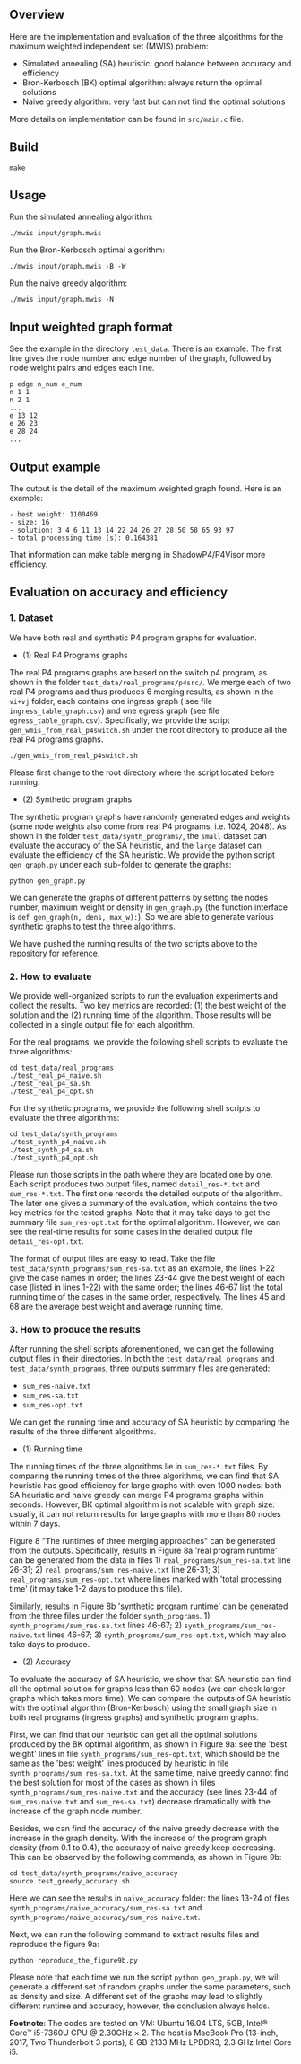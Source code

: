 ## Overview
Here are the implementation and evaluation of the three algorithms for the maximum weighted independent set (MWIS) problem:
- Simulated annealing (SA) heuristic: good balance between accuracy and efficiency
- Bron-Kerbosch (BK) optimal algorithm: always return the optimal solutions
- Naive greedy algorithm: very fast but can not find the optimal solutions

More details on implementation can be found in `src/main.c` file.

## Build
```
make
```

## Usage
Run the simulated annealing algorithm:
```
./mwis input/graph.mwis
```

Run the Bron-Kerbosch optimal algorithm:
```
./mwis input/graph.mwis -B -W
```

Run the naive greedy algorithm:
```
./mwis input/graph.mwis -N
```

## Input weighted graph format

See the example in the directory `test_data`. There is an example. The first line gives the node number and edge number of the graph, followed by node weight pairs and edges each line.
```
p edge n_num e_num
n 1 1
n 2 1
...
e 13 12
e 26 23
e 28 24
...
```

## Output example 
The output is the detail of the maximum weighted graph found. Here is an example:
```
- best weight: 1100469
- size: 16
- solution: 3 4 6 11 13 14 22 24 26 27 28 50 58 65 93 97
- total processing time (s): 0.164381
```
That information can make table merging in ShadowP4/P4Visor more efficiency.


## Evaluation on accuracy and efficiency

### 1. Dataset

We have both real and synthetic P4 program graphs for evaluation.

- (1) Real P4 Programs graphs

The real P4 programs graphs are based on the switch.p4 program, as shown in the folder `test_data/real_programs/p4src/`. We merge each of two real P4 programs and thus produces 6 merging results, as shown in the `vi+vj` folder, each contains one ingress graph ( see file `ingress_table_graph.csv`) and one egress graph (see file `egress_table_graph.csv`). Specifically, we provide the script `gen_wmis_from_real_p4switch.sh` under the root directory to produce all the real P4 programs graphs. 
```
./gen_wmis_from_real_p4switch.sh
```
Please first change to the root directory where the script located before running.


- (2) Synthetic program graphs

The synthetic program graphs have randomly generated edges and weights (some node weights also come from real P4 programs, i.e. 1024, 2048). As shown in the folder `test_data/synth_programs/`, the `small` dataset can evaluate the accuracy of the SA heuristic, and the `large` dataset can evaluate the efficiency of the SA heuristic. We provide the python script `gen_graph.py` under each sub-folder to generate the graphs:
```
python gen_graph.py
```
We can generate the graphs of different patterns by setting the nodes number, maximum weight or density in `gen_graph.py` (the function interface is `def gen_graph(n, dens, max_w):`). So we are able to generate various synthetic graphs to test the three algorithms.

We have pushed the running results of the two scripts above to the repository for reference.



### 2. How to evaluate

We provide well-organized scripts to run the evaluation experiments and collect the results. Two key metrics are recorded: (1) the best weight of the solution and the (2) running time of the algorithm. Those results will be collected in a single output file for each algorithm.

For the real programs, we provide the following shell scripts to evaluate the three algorithms:
```
cd test_data/real_programs
./test_real_p4_naive.sh
./test_real_p4_sa.sh
./test_real_p4_opt.sh
```

  
For the synthetic programs, we provide the following shell scripts to evaluate the three algorithms:
```
cd test_data/synth_programs
./test_synth_p4_naive.sh
./test_synth_p4_sa.sh
./test_synth_p4_opt.sh
```

Please run those scripts in the path where they are located one by one. Each script produces two output files, named `detail_res-*.txt` and `sum_res-*.txt`. The first one records the detailed outputs of the algorithm. The later one gives a summary of the evaluation, which contains the two key metrics for the tested graphs. Note that it may take days to get the summary file `sum_res-opt.txt` for the optimal algorithm. However, we can see the real-time results for some cases in the detailed output file `detail_res-opt.txt`.

The format of output files are easy to read. Take the file `test_data/synth_programs/sum_res-sa.txt` as an example, the lines 1-22 give the case names in order; the lines 23-44 give the best weight of each case (listed in lines 1-22) with the same order; the lines 46-67 list the total running time of the cases in the same order, respectively. The lines 45 and 68 are the average best weight and average running time.


### 3. How to produce the results

After running the shell scripts aforementioned, we can get the following output files in their directories. In both the `test_data/real_programs` and `test_data/synth_programs`, three outputs summary files are generated:
- `sum_res-naive.txt`
- `sum_res-sa.txt`
- `sum_res-opt.txt`

We can get the running time and accuracy of SA heuristic by comparing the results of the three different algorithms. 

- (1) Running time

The running times of the three algorithms lie in `sum_res-*.txt` files. By comparing the running times of the three algorithms, we can find that SA heuristic has good efficiency for large graphs with even 1000 nodes: both SA heuristic and naive greedy can merge P4 programs graphs within seconds. However, BK optimal algorithm is not scalable with graph size: usually, it can not return results for large graphs with more than 80 nodes within 7 days.

Figure 8 "The runtimes of three merging approaches" can be generated from the outputs. Specifically, results in Figure 8a 'real program runtime' can be generated from the data in files 1) `real_programs/sum_res-sa.txt` line 26-31; 2) `real_programs/sum_res-naive.txt` line 26-31; 3) `real_programs/sum_res-opt.txt` where lines marked with 'total processing time' (it may take 1-2 days to produce this file). 

Similarly, results in Figure 8b 'synthetic program runtime' can be generated from the three files under the folder `synth_programs`. 1) `synth_programs/sum_res-sa.txt` lines 46-67; 2) `synth_programs/sum_res-naive.txt` lines 46-67; 3) `synth_programs/sum_res-opt.txt`, which may also take days to produce. 


- (2) Accuracy

To evaluate the accuracy of SA heuristic, we show that SA heuristic can find all the optimal solution for graphs less than 60 nodes (we can check larger graphs which takes more time). We can compare the outputs of SA heuristic with the optimal algorithm (Bron-Kerbosch) using the small graph size in both real programs (ingress graphs) and synthetic program graphs. 

First, we can find that our heuristic can get all the optimal solutions produced by the BK optimal algorithm, as shown in Figure 9a: see the 'best weight' lines in file `synth_programs/sum_res-opt.txt`, which should be the same as the 'best weight' lines produced by heuristic in file `synth_programs/sum_res-sa.txt`. At the same time, naive greedy cannot find the best solution for most of the cases as shown in files `synth_programs/sum_res-naive.txt` and the accuracy (see lines 23-44 of `sum_res-naive.txt` and `sum_res-sa.txt`) decrease dramatically with the increase of the graph node number.

Besides, we can find the accuracy of the naive greedy decrease with the increase in the graph density. With the increase of the program graph density (from 0.1 to 0.4), the accuracy of naive greedy keep decreasing. This can be observed by the following commands, as shown in Figure 9b: 
```
cd test_data/synth_programs/naive_accuracy
source test_greedy_accuracy.sh
``` 
Here we can see the results in `naive_accuracy` folder: the lines 13-24 of files `synth_programs/naive_accuracy/sum_res-sa.txt` and `synth_programs/naive_accuracy/sum_res-naive.txt`. 

Next, we can run the following command to extract results files and reproduce the figure 9a:
```
python reproduce_the_figure9b.py
```

Please note that each time we run the script `python gen_graph.py`, we will generate a different set of random graphs under the same parameters, such as density and size. A different set of the graphs may lead to slightly different runtime and accuracy, however, the conclusion always holds.



**Footnote**: The codes are tested on VM: Ubuntu 16.04 LTS, 5GB, Intel® Core™ i5-7360U CPU @ 2.30GHz × 2. The host is MacBook Pro (13-inch, 2017, Two Thunderbolt 3 ports), 8 GB 2133 MHz LPDDR3, 2.3 GHz Intel Core i5.
